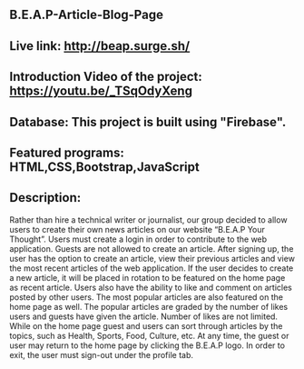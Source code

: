 ## B.E.A.P-Article-Blog-Page
## Live link: http://beap.surge.sh/

## Introduction Video of the project: https://youtu.be/_TSqOdyXeng

## Database: This project is built using "Firebase".
## Featured programs: HTML,CSS,Bootstrap,JavaScript

## Description:
  Rather than hire a technical writer or journalist, our group decided to allow users to create their own news articles on our website “B.E.A.P Your Thought”. Users must create a login in order to contribute to the web application. Guests are not allowed to create an article. After signing up, the user has the option to create an article, view their previous articles and view the most recent articles of the web application. If the user decides to create a new article, it will be placed in rotation to be featured on the home page as recent article. Users also have the ability to like and comment on articles posted by other users. The most popular articles are also featured on the home page as well. The popular articles are graded by the number of likes users and guests have given the article. Number of likes are not limited. While on the home page guest and users can sort through articles by the topics, such as Health, Sports, Food, Culture, etc. At any time, the guest or user may return to the home page by clicking the B.E.A.P logo. In order to exit, the user must sign-out under the profile tab. 

